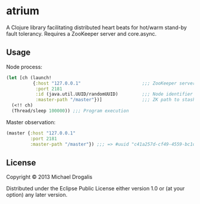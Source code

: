 # atrium

A Clojure library facilitating distributed heart beats for hot/warm stand-by fault tolerancy.
Requires a ZooKeeper server and core.async.

## Usage

Node process:

```clojure
(let [ch (launch!
          {:host "127.0.0.1"                       ;;; ZooKeeper server
           :port 2181                              
           :id (java.util.UUID/randomUUID)         ;;; Node identifier
           :master-path "/master"})]               ;;; ZK path to stash the master
  (<!! ch)
  (Thread/sleep 100000)) ;;; Program execution
```

Master observation:

```clojure
(master {:host "127.0.0.1"
         :port 2181
         :master-path "/master"}) ;;; => #uuid "c41a257d-cf49-4559-bc1d-6140461ad31c"
```

## License

Copyright © 2013 Michael Drogalis

Distributed under the Eclipse Public License either version 1.0 or (at
your option) any later version.
